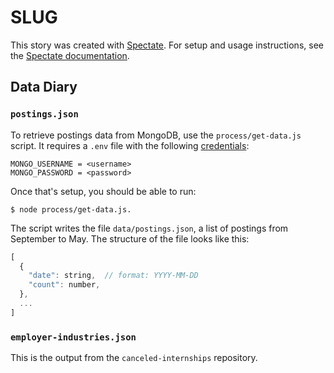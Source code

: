 # SLUG

This story was created with [Spectate](https://github.com/graphicsdesk/spectate). For setup and usage instructions, see the [Spectate documentation](https://github.com/graphicsdesk/spectate/#cloning-a-spectate-project).

## Data Diary

### `postings.json`

To retrieve postings data from MongoDB, use the `process/get-data.js` script. It requires a `.env` file with the following [credentials](https://docs.google.com/document/d/1C6WPRpabD6YXjQK3VnvjGy02fgxaARHbJTirm3Rzf8I/edit#heading=h.tamwx7fxlakd):
```
MONGO_USERNAME = <username>
MONGO_PASSWORD = <password>
```

Once that's setup, you should be able to run:
```
$ node process/get-data.js.
```

The script writes the file `data/postings.json`, a list of postings from September to May. The structure of the file looks like this:
```js
[
  {
    "date": string,  // format: YYYY-MM-DD
    "count": number,
  },
  ...
]
```

### `employer-industries.json`

This is the output from the `canceled-internships` repository.
